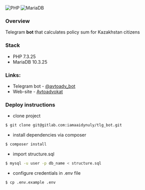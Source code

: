![PHP](https://img.shields.io/badge/php-7.3.25-blue)
![MariaDB](https://img.shields.io/badge/mysql-10.3.25-blue)

### Overview
Telegram **bot** that calculates policy sum for Kazakhstan citizens

### Stack

- PHP 7.3.25
- MariaDB 10.3.25

### Links: 
- Telegram bot - [@avtoadv_bot](https://t.me/avtoadv_bot)
- Web-site - [Avtoadvokat](https://avtoadvokat.kz/)

### Deploy instructions 

- clone project
```bash
$ git clone git@gitlab.com:iamaaidynuly/tlg_bot.git
```
- install dependencies via composer
```bash
$ composer install
```
- import structure.sql 
```bash
$ mysql -u user -p db_name < structure.sql
```
- configure credentials in .env file
```bash
$ cp .env.example .env
```

